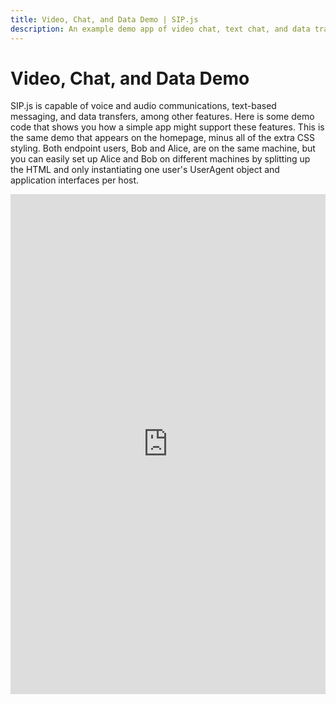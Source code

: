 ```yaml
---
title: Video, Chat, and Data Demo | SIP.js
description: An example demo app of video chat, text chat, and data transfer with WebRTC using SIP.js
---
```


# Video, Chat, and Data Demo

SIP.js is capable of voice and audio communications, text-based messaging,
and data transfers, among other features. Here is some demo code that shows you
how a simple app might support these features. This is the same demo that
appears on the homepage, minus all of the extra CSS styling. Both endpoint
users, Bob and Alice, are on the same machine, but you can easily set up Alice
and Bob on different machines by splitting up the HTML and only instantiating
one user's UserAgent object and application interfaces per host.

<iframe
    style="width: 100%; height: 800px;"
    src="http://jsfiddle.net/OnSIP/xv00uLur/29/embedded/js,html,css,result/"
    allowfullscreen="allowfullscreen" frameborder="0">
</iframe>
